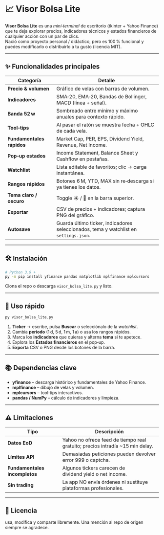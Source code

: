 
# 📈 Visor Bolsa Lite

**Visor Bolsa Lite** es una *mini‑terminal* de escritorio (tkinter + Yahoo Finance) que te deja explorar precios, indicadores técnicos y estados financieros de cualquier acción con un par de clics.  
Nació como proyecto personal / didáctico, pero es 100 % funcional y puedes modificarlo o distribuirlo a tu gusto (licencia MIT).

---

## ✨ Funcionalidades principales

| Categoría | Detalle |
|-----------|---------|
| **Precio & volumen** | Gráfico de velas con barras de volumen. |
| **Indicadores** | SMA‑20, EMA‑20, Bandas de Bollinger, MACD (línea + señal). |
| **Banda 52 w** | Sombreado entre mínimo y máximo anuales para contexto rápido. |
| **Tool‑tips** | Al pasar el ratón se muestra fecha + OHLC de cada vela. |
| **Fundamentales rápidos** | Market Cap, PER, EPS, Dividend Yield, Revenue, Net Income. |
| **Pop‑up estados** | Income Statement, Balance Sheet y Cashflow en pestañas. |
| **Watchlist** | Lista editable de favoritos; clic → carga instantánea. |
| **Rangos rápidos** | Botones 6 M, YTD, MAX sin re‑descarga si ya tienes los datos. |
| **Tema claro / oscuro** | Toggle ☀ / 🌙 en la barra superior. |
| **Exportar** | CSV de precios + indicadores; captura PNG del gráfico. |
| **Autosave** | Guarda último ticker, indicadores seleccionados, tema y watchlist en `settings.json`. |

---

## 🛠️ Instalación

```bash
# Python 3.9 +
py -m pip install yfinance pandas matplotlib mplfinance mplcursors
```

Clona el repo o descarga `visor_bolsa_lite.py` y listo.

---

## 🚀 Uso rápido

```bash
py visor_bolsa_lite.py
```

1. **Ticker** → escribe, pulsa **Buscar** o selecciónalo de la *watchlist*.  
2. Cambia **período** (1 d, 5 d, 1 m, 1 a) o usa los rangos rápidos.  
3. Marca los **indicadores** que quieras y alterna **tema** si te apetece.  
4. Explora los **Estados financieros** en el pop‑up.  
5. **Exporta** CSV o PNG desde los botones de la barra.

---

## 📚 Dependencias clave

- **yfinance** – descarga histórico y fundamentales de Yahoo Finance.  
- **mplfinance** – dibujo de velas y volumen.  
- **mplcursors** – tool‑tips interactivos.  
- **pandas / NumPy** – cálculo de indicadores y limpieza.

---

## ⚠️ Limitaciones

| Tipo | Descripción |
|------|-------------|
| **Datos EoD** | Yahoo no ofrece feed de tiempo real gratuito; precios intradía ~15 min delay. |
| **Límites API** | Demasiadas peticiones pueden devolver error 999 o captcha. |
| **Fundamentales incompletos** | Algunos tickers carecen de dividend yield o net income. |
| **Sin trading** | La app NO envía órdenes ni sustituye plataformas profesionales. |

---

## 📝 Licencia
usa, modifica y comparte libremente. Una mención al repo de origen siempre se agradece.
